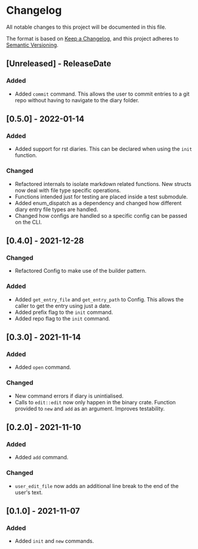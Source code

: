 # Changelog
All notable changes to this project will be documented in this file.

The format is based on [Keep a Changelog](https://keepachangelog.com/en/1.0.0/),
and this project adheres to [Semantic Versioning](https://semver.org/spec/v2.0.0.html).

## [Unreleased] - ReleaseDate

### Added

* Added `commit` command. This allows the user to commit entries to a git repo without having
  to navigate to the diary folder.

## [0.5.0] - 2022-01-14

### Added

* Added support for rst diaries. This can be declared when using the `init` function.

### Changed

* Refactored internals to isolate markdown related functions. New structs now deal with
  file type specific operations.
* Functions intended just for testing are placed inside a test submodule.
* Added enum_dispatch as a dependency and changed how different diary entry file types are handled.
* Changed how configs are handled so a specific config can be passed on the CLI.

## [0.4.0] - 2021-12-28

### Changed

* Refactored Config to make use of the builder pattern.

### Added

* Added `get_entry_file` and `get_entry_path` to Config. This allows the caller
  to get the entry using just a date.
* Added prefix flag to the `init` command.
* Added repo flag to the `init` command.

## [0.3.0] - 2021-11-14

### Added

* Added `open` command.

### Changed

* New command errors if diary is unintialised.
* Calls to `edit::edit` now only happen in the binary crate.
  Function provided to `new` and `add` as an argument. Improves testability.

## [0.2.0] - 2021-11-10

### Added

* Added `add` command.

### Changed

* `user_edit_file` now adds an additional line break to the end of the user's text.

## [0.1.0] - 2021-11-07

### Added

* Added `init` and `new` commands.
